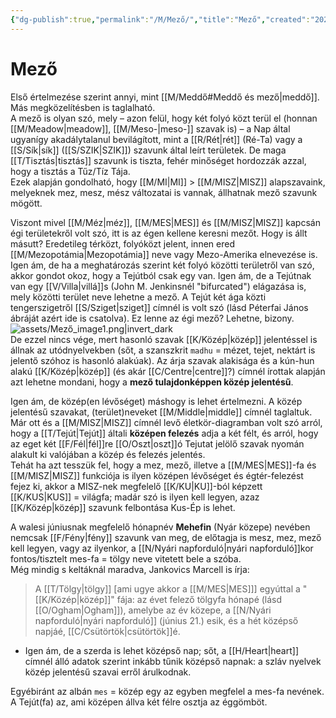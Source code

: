 ```yaml
---
{"dg-publish":true,"permalink":"/M/Mező/","title":"Mező","created":"2024-05-11T04:05","updated":"2025-06-08T01:43"}
---
```



# Mező

Első értelmezése szerint annyi, mint [[M/Meddő#Meddő és mező\|meddő]].  
Más megközelítésben is taglalható.  
A mező is olyan szó, mely – azon felül, hogy két folyó közt terül el (honnan [[M/Meadow\|meadow]], [[M/Meso-\|meso-]] szavak is) – a Nap által ugyanígy akadálytalanul bevilágított, mint a [[R/Rét\|rét]] (Ré-Ta) vagy a [[S/Sík\|sík]] ([[S/SZIK\|SZIK]]) szavunk által leírt területek. De maga [[T/Tisztás\|tisztás]] szavunk is tiszta, fehér minőséget hordozzák azzal, hogy a tisztás a Tűz/Tíz Tája.  
Ezek alapján gondolható, hogy [[M/MI\|MI]] > [[M/MISZ\|MISZ]] alapszavaink, melyeknek mez, mesz, mész változatai is vannak, állhatnak mező szavunk mögött.  

Viszont mivel [[M/Méz\|méz]], [[M/MES\|MES]] és [[M/MISZ\|MISZ]] kapcsán égi területekről volt szó, itt is az égen kellene keresni mezőt. Hogy is állt másutt? Eredetileg térközt, folyóközt jelent, innen ered [[M/Mezopotámia\|Mezopotámia]] neve vagy Mezo-Amerika elnevezése is.  
Igen ám, de ha a meghatározás szerint két folyó közötti területről van szó, akkor gondot okoz, hogy a Tejútból csak egy van. Igen ám, de a Tejútnak van egy [[V/Villa\|villá]]s (John M. Jenkinsnél "bifurcated") elágazása is, mely közötti terület neve lehetne a mező. A Tejút két ága közti tengerszigetről [[S/Sziget\|sziget]] címnél is volt szó (lásd Péterfai János ábráját azért ide is csatolva). Ez lenne az égi mező? Lehetne, bizony.  
![assets/Mező_image1.png|invert_dark](/img/user/M/assets/Mez%C5%91_image1.png)  
De ezzel nincs vége, mert hasonló szavak [[K/Közép\|közép]] jelentéssel is állnak az utódnyelvekben (sőt, a szanszkrit `madhu` = mézet, tejet, nektárt is jelentő szóhoz is hasonló alakúak). Az árja szavak alakisága és a kún-hun alakú [[K/Közép\|közép]] (és akár [[C/Centre\|centre]]?) címnél írottak alapján azt lehetne mondani, hogy a **mező tulajdonképpen közép jelentésű**.  

Igen ám, de közép(en lévőséget) máshogy is lehet értelmezni. A közép jelentésű szavakat, (terület)neveket [[M/Middle\|middle]] címnél taglaltuk. Már ott és a [[M/MISZ\|MISZ]] címnél levő életkör-diagramban volt szó arról, hogy a [[T/Tejút\|Tejút]] általi **középen felezés** adja a két félt, és arról, hogy az eget két [[F/Fél\|fél]]re [[O/Oszt\|oszt]]ó Tejutat jelölő szavak nyomán alakult ki valójában a közép és felezés jelentés.  
Tehát ha azt tesszük fel, hogy a mez, mező, illetve a [[M/MES\|MES]]-fa és [[M/MISZ\|MISZ]] funkciója is ilyen középen lévőséget és égtér-felezést fejez ki, akkor a MISZ-nek megfelelő [[K/KU\|KU]]-ból képzett [[K/KUS\|KUS]] = világfa; madár szó is ilyen kell legyen, azaz [[K/Közép\|közép]] szavunk felbontása Kus-Ép is lehet.  

A walesi júniusnak megfelelő hónapnév **Mehefin** (Nyár közepe) nevében nemcsak [[F/Fény\|fény]] szavunk van meg, de előtagja is mesz, mez, mező kell legyen, vagy az ilyenkor, a [[N/Nyári napforduló\|nyári napforduló]]kor fontos/tisztelt mes-fa = tölgy neve vitetett bele a szóba.  
Még mindig s keltáknál maradva, Jankovics Marcell is írja:  
> A [[T/Tölgy\|tölgy]] \[ami ugye akkor a [[M/MES\|MES]]\] egyúttal a "[[K/Közép\|közép]]" fája: az évet felező tölgyfa hónapé (lásd [[O/Ogham\|Ogham]]), amelybe az év közepe, a [[N/Nyári napforduló\|nyári napforduló]] (június 21.) esik, és a hét középső napjáé, [[C/Csütörtök\|csütörtök]]é.  
- Igen ám, de a szerda is lehet középső nap; sőt, a [[H/Heart\|heart]] címnél álló adatok szerint inkább tűnik középső napnak: a szláv nyelvek közép jelentésű szavai erről árulkodnak.

Egyébiránt az albán `mes` = közép egy az egyben megfelel a mes-fa nevének. A Tejút(fa) az, ami középen állva két félre osztja az éggömböt.  